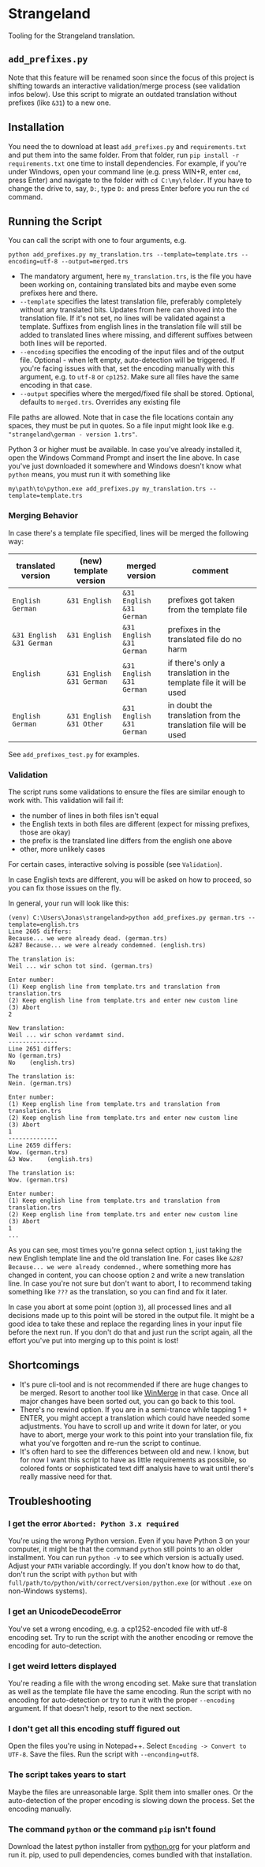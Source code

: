 # Strangeland

Tooling for the Strangeland translation.

## `add_prefixes.py`

Note that this feature will be renamed soon since the focus of this project is shifting towards an interactive
validation/merge process (see validation infos below). Use this script to migrate an outdated translation without
prefixes (like `&31`) to a new one.

## Installation

You need the to download at least `add_prefixes.py` and `requirements.txt` and put them into the same folder. From that
folder, run `pip install -r requirements.txt` one time to install dependencies.
For example, if you're under Windows, open your command line (e.g. press WIN+R, enter `cmd`, press Enter) and navigate 
to the folder with `cd C:\my\folder`. If you have to change the drive to, say, `D:`, type `D:` and press Enter before 
you run the `cd` command.

## Running the Script

You can call the script with one to four arguments, e.g.

```shell
python add_prefixes.py my_translation.trs --template=template.trs --encoding=utf-8 --output=merged.trs
```

- The mandatory argument, here `my_translation.trs`, is the file you have been working on, containing translated bits
  and maybe even some prefixes here and there.
- `--template` specifies the latest translation file, preferably completely without any translated bits. Updates from
  here can shoved into the translation file. If it's not set, no lines will be validated against a template. Suffixes
  from english lines in the translation file will still be added to translated lines where missing, and different
  suffixes between both lines will be reported.
- `--encoding` specifies the encoding of the input files and of the output file. Optional - when left empty,
  auto-detection will be triggered. If you're facing issues with that, set the encoding manually with this argument,
  e.g. to `utf-8` or `cp1252`. Make sure all files have the same encoding in that case.
- `--output` specifies where the merged/fixed file shall be stored. Optional, defaults to `merged.trs`. Overrides any
  existing file

File paths are allowed. Note that in case the file locations contain any spaces, they must be put in quotes. So a file
input might look like e.g. `"strangeland\german - version 1.trs"`.

Python 3 or higher must be available. In case you've already installed it, open the Windows Command Prompt and insert
the line above. In case you've just downloaded it somewhere and Windows doesn't know what `python` means, you must run
it with something like

```shell
my\path\to\python.exe add_prefixes.py my_translation.trs --template=template.trs
```

### Merging Behavior

In case there's a template file specified, lines will be merged the following way:

| translated version | (new) template version | merged version  | comment |
|---|---|---|---|
| `English`<br>`German`  | `&31 English`<br>` ` | `&31 English`<br>`&31 German` | prefixes got taken from the template file
| `&31 English`<br>`&31 German`  | `&31 English`<br>` ` | `&31 English`<br>`&31 German` | prefixes in the translated file do no harm
| `English`<br>` ` | `&31 English`<br>`&31 German` | `&31 English`<br>`&31 German` | if there's only a translation in the template file it will be used
| `English`<br>`German` | `&31 English`<br>`&31 Other` | `&31 English`<br>`&31 German` | in doubt the translation from  the translation file will be used

See `add_prefixes_test.py` for examples.

### Validation

The script runs some validations to ensure the files are similar enough to work with. This validation will fail if:

- the number of lines in both files isn't equal
- the English texts in both files are different (expect for missing prefixes, those are okay)
- the prefix is the translated line differs from the english one above
- other, more unlikely cases

For certain cases, interactive solving is possible (see `Validation`).

In case English texts are different, you will be asked on how to proceed, so you can fix those issues on the fly.

In general, your run will look like this:

```
(venv) C:\Users\Jonas\strangeland>python add_prefixes.py german.trs --template=english.trs
Line 2605 differs:
Because... we were already dead. (german.trs)
&287 Because... we were already condemned. (english.trs)

The translation is:
Weil ... wir schon tot sind. (german.trs)

Enter number:
(1) Keep english line from template.trs and translation from translation.trs
(2) Keep english line from template.trs and enter new custom line
(3) Abort
2

New translation:
Weil ... wir schon verdammt sind.
--------------
Line 2651 differs:
No (german.trs)
No    (english.trs)

The translation is:
Nein. (german.trs)

Enter number:
(1) Keep english line from template.trs and translation from translation.trs
(2) Keep english line from template.trs and enter new custom line
(3) Abort
1
--------------
Line 2659 differs:
Wow. (german.trs)
&3 Wow.    (english.trs)

The translation is:
Wow. (german.trs)

Enter number:
(1) Keep english line from template.trs and translation from translation.trs
(2) Keep english line from template.trs and enter new custom line
(3) Abort
1
...
```

As you can see, most times you're gonna select option `1`, just taking the new English template line and the old
translation line. For cases like `&287 Because... we were already condemned.`, where something more has changed in
content, you can choose option `2` and write a new translation line. In case you're not sure but don't want to abort, I
to recommend taking something like `???` as the translation, so you can find and fix it later.

In case you abort at some point (option `3`), all processed lines and all decisions made up to this point will be stored
in the output file. It might be a good idea to take these and replace the regarding lines in your input file before the
next run. If you don't do that and just run the script again, all the effort you've put into merging up to this point is
lost!

## Shortcomings

- It's pure cli-tool and is not recommended if there are huge changes to be merged. Resort to another tool like
  [WinMerge](https://winmerge.org) in that case. Once all major changes have been sorted out, you can go back to this
  tool.
- There's no rewind option. If you are in a semi-trance while tapping 1 + ENTER, you might accept a translation which
  could have needed some adjustments. You have to scroll up and write it down for later, or you have to abort, merge
  your work to this point into your translation file, fix what you've forgotten and re-run the script to continue.
- It's often hard to see the differences between old and new. I know, but for now I want this script to have as little
  requirements as possible, so colored fonts or sophisticated text diff analysis have to wait until there's really
  massive need for that.

## Troubleshooting

### I get the error `Aborted: Python 3.x required`

You're using the wrong Python version. Even if you have Python 3 on your computer, it might be that the command `python`
still points to an older installment. You can run `python -v` to see which version is actually used. Adjust your `PATH`
variable accordingly. If you don't know how to do that, don't run the script with `python` but
with `full/path/to/python/with/correct/version/python.exe` (or without `.exe` on non-Windows systems).

### I get an UnicodeDecodeError

You've set a wrong encoding, e.g. a cp1252-encoded file with utf-8 encoding set. Try to run the script with the another
encoding or remove the encoding for auto-detection.

### I get weird letters displayed

You're reading a file with the wrong encoding set. Make sure that translation as well as the template file have the same
encoding. Run the script with no encoding for auto-detection or try to run it with the proper `--encoding` argument. If
that doesn't help, resort to the next section.

### I don't get all this encoding stuff figured out

Open the files you're using in Notepad++. Select `Encoding -> Convert to UTF-8`. Save the files. Run the script
with `--enconding=utf8`.

### The script takes years to start

Maybe the files are unreasonable large. Split them into smaller ones. Or the auto-detection of the proper encoding is
slowing down the process. Set the encoding manually.

### The command `python` or the command `pip` isn't found

Download the latest python installer from [python.org](https://www.python.org) for your platform and run it. pip, used
to pull dependencies, comes bundled with that installation. 

